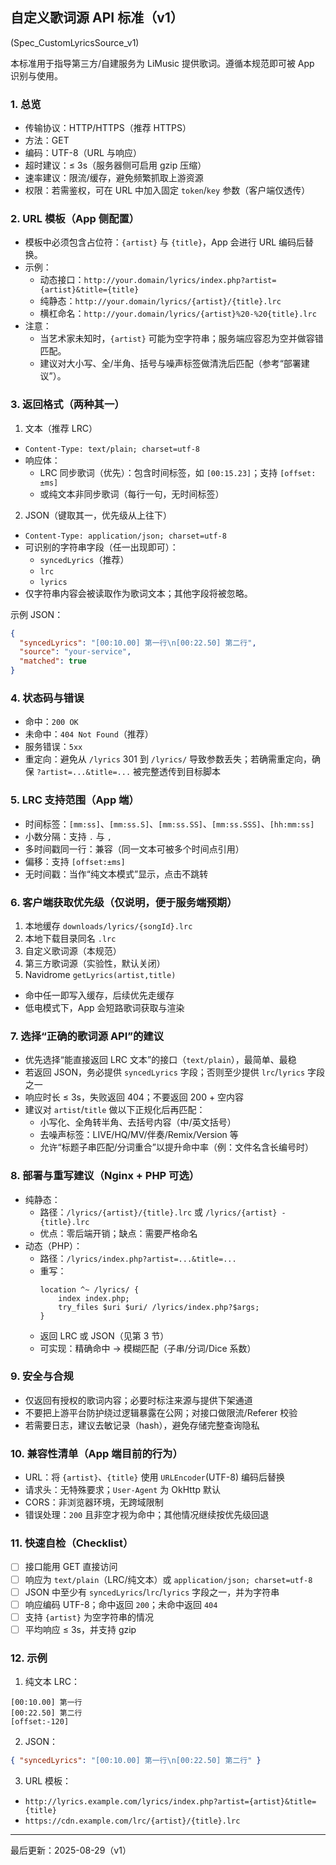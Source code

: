 ## 自定义歌词源 API 标准（v1）
(Spec_CustomLyricsSource_v1)

本标准用于指导第三方/自建服务为 LiMusic 提供歌词。遵循本规范即可被 App 识别与使用。

### 1. 总览
- 传输协议：HTTP/HTTPS（推荐 HTTPS）
- 方法：GET
- 编码：UTF-8（URL 与响应）
- 超时建议：≤ 3s（服务器侧可启用 gzip 压缩）
- 速率建议：限流/缓存，避免频繁抓取上游资源
- 权限：若需鉴权，可在 URL 中加入固定 `token`/`key` 参数（客户端仅透传）

### 2. URL 模板（App 侧配置）
- 模板中必须包含占位符：`{artist}` 与 `{title}`，App 会进行 URL 编码后替换。
- 示例：
  - 动态接口：`http://your.domain/lyrics/index.php?artist={artist}&title={title}`
  - 纯静态：`http://your.domain/lyrics/{artist}/{title}.lrc`
  - 横杠命名：`http://your.domain/lyrics/{artist}%20-%20{title}.lrc`
- 注意：
  - 当艺术家未知时，`{artist}` 可能为空字符串；服务端应容忍为空并做容错匹配。
  - 建议对大小写、全/半角、括号与噪声标签做清洗后匹配（参考“部署建议”）。

### 3. 返回格式（两种其一）
1) 文本（推荐 LRC）
- `Content-Type: text/plain; charset=utf-8`
- 响应体：
  - LRC 同步歌词（优先）：包含时间标签，如 `[00:15.23]`；支持 `[offset:±ms]`
  - 或纯文本非同步歌词（每行一句，无时间标签）

2) JSON（键取其一，优先级从上往下）
- `Content-Type: application/json; charset=utf-8`
- 可识别的字符串字段（任一出现即可）：
  - `syncedLyrics`（推荐）
  - `lrc`
  - `lyrics`
- 仅字符串内容会被读取作为歌词文本；其他字段将被忽略。

示例 JSON：
```json
{
  "syncedLyrics": "[00:10.00] 第一行\n[00:22.50] 第二行",
  "source": "your-service",
  "matched": true
}
```

### 4. 状态码与错误
- 命中：`200 OK`
- 未命中：`404 Not Found`（推荐）
- 服务错误：`5xx`
- 重定向：避免从 `/lyrics` 301 到 `/lyrics/` 导致参数丢失；若确需重定向，确保 `?artist=...&title=...` 被完整透传到目标脚本

### 5. LRC 支持范围（App 端）
- 时间标签：`[mm:ss]`、`[mm:ss.S]`、`[mm:ss.SS]`、`[mm:ss.SSS]`、`[hh:mm:ss]`
- 小数分隔：支持 `.` 与 `,`
- 多时间戳同一行：兼容（同一文本可被多个时间点引用）
- 偏移：支持 `[offset:±ms]`
- 无时间戳：当作“纯文本模式”显示，点击不跳转

### 6. 客户端获取优先级（仅说明，便于服务端预期）
1) 本地缓存 `downloads/lyrics/{songId}.lrc`
2) 本地下载目录同名 `.lrc`
3) 自定义歌词源（本规范）
4) 第三方歌词源（实验性，默认关闭）
5) Navidrome `getLyrics(artist,title)`
- 命中任一即写入缓存，后续优先走缓存
- 低电模式下，App 会短路歌词获取与渲染

### 7. 选择“正确的歌词源 API”的建议
- 优先选择“能直接返回 LRC 文本”的接口（`text/plain`），最简单、最稳
- 若返回 JSON，务必提供 `syncedLyrics` 字段；否则至少提供 `lrc`/`lyrics` 字段之一
- 响应时长 ≤ 3s，失败返回 404；不要返回 200 + 空内容
- 建议对 `artist`/`title` 做以下正规化后再匹配：
  - 小写化、全角转半角、去括号内容（中/英文括号）
  - 去噪声标签：LIVE/HQ/MV/伴奏/Remix/Version 等
  - 允许“标题子串匹配/分词重合”以提升命中率（例：文件名含长编号时）

### 8. 部署与重写建议（Nginx + PHP 可选）
- 纯静态：
  - 路径：`/lyrics/{artist}/{title}.lrc` 或 `/lyrics/{artist} - {title}.lrc`
  - 优点：零后端开销；缺点：需要严格命名
- 动态（PHP）：
  - 路径：`/lyrics/index.php?artist=...&title=...`
  - 重写：
    ```nginx
    location ^~ /lyrics/ {
        index index.php;
        try_files $uri $uri/ /lyrics/index.php?$args;
    }
    ```
  - 返回 LRC 或 JSON（见第 3 节）
  - 可实现：精确命中 → 模糊匹配（子串/分词/Dice 系数）

### 9. 安全与合规
- 仅返回有授权的歌词内容；必要时标注来源与提供下架通道
- 不要把上游平台防护绕过逻辑暴露在公网；对接口做限流/Referer 校验
- 若需要日志，建议去敏记录（hash），避免存储完整查询隐私

### 10. 兼容性清单（App 端目前的行为）
- URL：将 `{artist}`、`{title}` 使用 `URLEncoder`(UTF-8) 编码后替换
- 请求头：无特殊要求；`User-Agent` 为 OkHttp 默认
- CORS：非浏览器环境，无跨域限制
- 错误处理：`200` 且非空才视为命中；其他情况继续按优先级回退

### 11. 快速自检（Checklist）
- [ ] 接口能用 GET 直接访问
- [ ] 响应为 `text/plain`（LRC/纯文本）或 `application/json; charset=utf-8`
- [ ] JSON 中至少有 `syncedLyrics`/`lrc`/`lyrics` 字段之一，并为字符串
- [ ] 响应编码 UTF-8；命中返回 `200`；未命中返回 `404`
- [ ] 支持 `{artist}` 为空字符串的情况
- [ ] 平均响应 ≤ 3s，并支持 gzip

### 12. 示例
1) 纯文本 LRC：
```
[00:10.00] 第一行
[00:22.50] 第二行
[offset:-120]
```

2) JSON：
```json
{ "syncedLyrics": "[00:10.00] 第一行\n[00:22.50] 第二行" }
```

3) URL 模板：
- `http://lyrics.example.com/lyrics/index.php?artist={artist}&title={title}`
- `https://cdn.example.com/lrc/{artist}/{title}.lrc`

---
最后更新：2025-08-29（v1） 